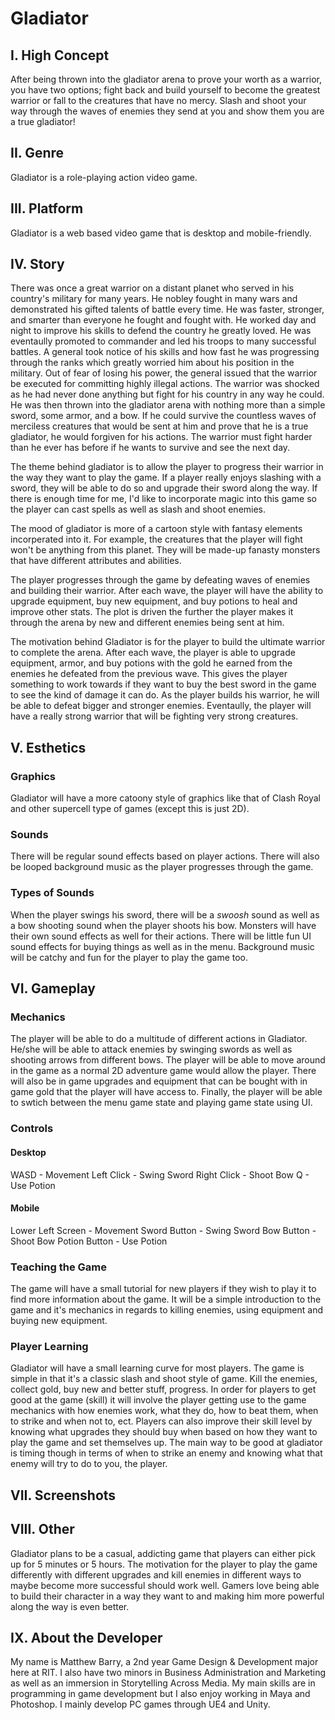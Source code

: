 # Gladiator

## I. High Concept

After being thrown into the gladiator arena to prove your worth as a warrior, you have two options; fight back and build yourself to become the greatest warrior or fall to the creatures that have no mercy. Slash and shoot your way through the waves of enemies they send at you and show them you are a true gladiator!

## II. Genre

Gladiator is a role-playing action video game.

## III. Platform

Gladiator is a web based video game that is desktop and mobile-friendly.

## IV. Story

There was once a great warrior on a distant planet who served in his country's military for many years. He nobley fought in many wars and demonstrated his gifted talents of battle every time. He was faster, stronger, and smarter than everyone he fought and fought with. He worked day and night to improve his skills to defend the country he greatly loved. He was eventaully promoted to commander and led his troops to many successful battles. A general took notice of his skills and how fast he was progressing through the ranks which greatly worried him about his position in the military. Out of fear of losing his power, the general issued that the warrior be executed for committing highly illegal actions. The warrior was shocked as he had never done anything but fight for his country in any way he could. He was then thrown into the gladiator arena with nothing more than a simple sword, some armor, and a bow. If he could survive the countless waves of merciless creatures that would be sent at him and prove that he is a true gladiator, he would forgiven for his actions. The warrior must fight harder than he ever has before if he wants to survive and see the next day. 

The theme behind gladiator is to allow the player to progress their warrior in the way they want to play the game. If a player really enjoys slashing with a sword, they will be able to do so and upgrade their sword along the way. If there is enough time for me, I'd like to incorporate magic into this game so the player can cast spells as well as slash and shoot enemies.

The mood of gladiator is more of a cartoon style with fantasy elements incorperated into it. For example, the creatures that the player will fight won't be anything from this planet. They will be made-up fanasty monsters that have different attributes and abilities. 

The player progresses through the game by defeating waves of enemies and building their warrior. After each wave, the player will have the ability to upgrade equipment, buy new equipment, and buy potions to heal and improve other stats. The plot is driven the further the player makes it through the arena by new and different enemies being sent at him. 

The motivation behind Gladiator is for the player to build the ultimate warrior to complete the arena. After each wave, the player is able to upgrade equipment, armor, and buy potions with the gold he earned from the enemies he defeated from the previous wave. This gives the player something to work towards if they want to buy the best sword in the game to see the kind of damage it can do. As the player builds his warrior, he will be able to defeat bigger and stronger enemies. Eventaully, the player will have a really strong warrior that will be fighting very strong creatures.

## V. Esthetics

### Graphics
Gladiator will have a more catoony style of graphics like that of Clash Royal and other supercell type of games (except this is just 2D).

### Sounds
There will be regular sound effects based on player actions. There will also be looped background music as the player progresses through the game.

### Types of Sounds
When the player swings his sword, there will be a *swoosh* sound as well as a bow shooting sound when the player shoots his bow. Monsters will have their own sound effects as well for their actions. There will be little fun UI sound effects for buying things as well as in the menu. Background music will be catchy and fun for the player to play the game too.

## VI. Gameplay

### Mechanics
The player will be able to do a multitude of different actions in Gladiator. He/she will be able to attack enemies by swinging swords as well as shooting arrows from different bows. The player will be able to move around in the game as a normal 2D adventure game would allow the player. There will also be in game upgrades and equipment that can be bought with in game gold that the player will have access to. Finally, the player will be able to swtich between the menu game state and playing game state using UI.

### Controls

#### Desktop
WASD - Movement
Left Click - Swing Sword 
Right Click - Shoot Bow
Q - Use Potion
#### Mobile
Lower Left Screen - Movement
Sword Button - Swing Sword
Bow Button - Shoot Bow
Potion Button - Use Potion

### Teaching the Game
The game will have a small tutorial for new players if they wish to play it to find more information about the game. It will be a simple introduction to the game and it's mechanics in regards to killing enemies, using equipment and buying new equipment.

### Player Learning
Gladiator will have a small learning curve for most players. The game is simple in that it's a classic slash and shoot style of game. Kill the enemies, collect gold, buy new and better stuff, progress. In order for players to get good at the game (skill) it will involve the player getting use to the game mechanics with how enemies work, what they do, how to beat them, when to strike and when not to, ect. Players can also improve their skill level by knowing what upgrades they should buy when based on how they want to play the game and set themselves up. The main way to be good at gladiator is timing though in terms of when to strike an enemy and knowing what that enemy will try to do to you, the player.

## VII. Screenshots


## VIII. Other

Gladiator plans to be a casual, addicting game that players can either pick up for 5 minutes or 5 hours. The motivation for the player to play the game differently with different upgrades and kill enemies in different ways to maybe become more successful should work well. Gamers love being able to build their character in a way they want to and making him more powerful along the way is even better.

## IX. About the Developer

My name is Matthew Barry, a 2nd year Game Design & Development major here at RIT. I also have two minors in Business Administration and Marketing as well as an immersion in Storytelling Across Media. My main skills are in programming in game development but I also enjoy working in Maya and Photoshop. I mainly develop PC games through UE4 and Unity.
